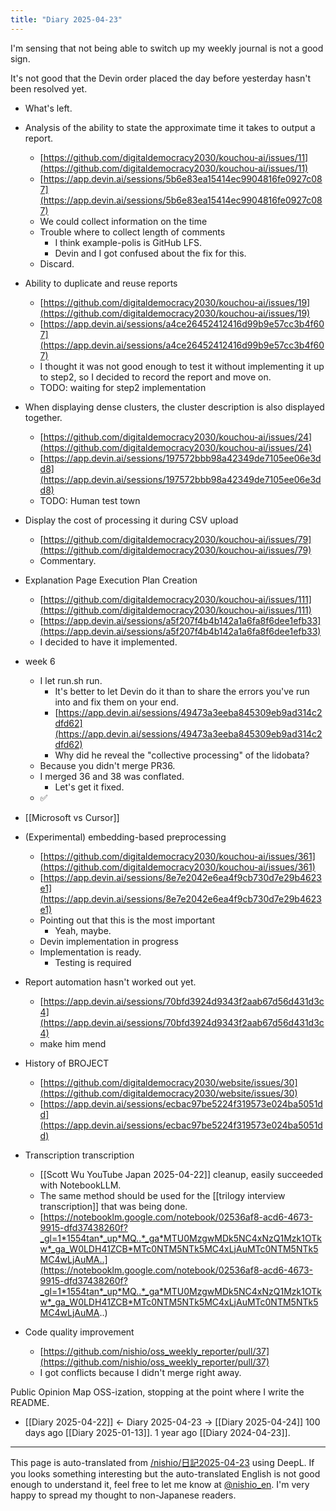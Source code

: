 ```yaml
---
title: "Diary 2025-04-23"
---
```



I'm sensing that not being able to switch up my weekly journal is not a good sign.

It's not good that the Devin order placed the day before yesterday hasn't been resolved yet.
- What's left.
- Analysis of the ability to state the approximate time it takes to output a report.
    - [https://github.com/digitaldemocracy2030/kouchou-ai/issues/11](https://github.com/digitaldemocracy2030/kouchou-ai/issues/11)
    - [https://app.devin.ai/sessions/5b6e83ea15414ec9904816fe0927c087](https://app.devin.ai/sessions/5b6e83ea15414ec9904816fe0927c087)
    - We could collect information on the time
    - Trouble where to collect length of comments
        - I think example-polis is GitHub LFS.
        - Devin and I got confused about the fix for this.
    - Discard.
- Ability to duplicate and reuse reports
    - [https://github.com/digitaldemocracy2030/kouchou-ai/issues/19](https://github.com/digitaldemocracy2030/kouchou-ai/issues/19)
    - [https://app.devin.ai/sessions/a4ce26452412416d99b9e57cc3b4f607](https://app.devin.ai/sessions/a4ce26452412416d99b9e57cc3b4f607)
    - I thought it was not good enough to test it without implementing it up to step2, so I decided to record the report and move on.
    - TODO: waiting for step2 implementation
- When displaying dense clusters, the cluster description is also displayed together.
    - [https://github.com/digitaldemocracy2030/kouchou-ai/issues/24](https://github.com/digitaldemocracy2030/kouchou-ai/issues/24)
    - [https://app.devin.ai/sessions/197572bbb98a42349de7105ee06e3dd8](https://app.devin.ai/sessions/197572bbb98a42349de7105ee06e3dd8)
    - TODO: Human test town
- Display the cost of processing it during CSV upload
    - [https://github.com/digitaldemocracy2030/kouchou-ai/issues/79](https://github.com/digitaldemocracy2030/kouchou-ai/issues/79)
    - Commentary.
- Explanation Page Execution Plan Creation
    - [https://github.com/digitaldemocracy2030/kouchou-ai/issues/111](https://github.com/digitaldemocracy2030/kouchou-ai/issues/111)
    - [https://app.devin.ai/sessions/a5f207f4b4b142a1a6fa8f6dee1efb33](https://app.devin.ai/sessions/a5f207f4b4b142a1a6fa8f6dee1efb33)
    - I decided to have it implemented.
- week 6
    - I let run.sh run.
        - It's better to let Devin do it than to share the errors you've run into and fix them on your end.
        - [https://app.devin.ai/sessions/49473a3eeba845309eb9ad314c2dfd62](https://app.devin.ai/sessions/49473a3eeba845309eb9ad314c2dfd62)
        - Why did he reveal the "collective processing" of the lidobata?
    - Because you didn't merge PR36.
    - I merged 36 and 38 was conflated.
        - Let's get it fixed.
    - ✅
- [[Microsoft vs Cursor]]
- (Experimental) embedding-based preprocessing
    - [https://github.com/digitaldemocracy2030/kouchou-ai/issues/361](https://github.com/digitaldemocracy2030/kouchou-ai/issues/361)
    - [https://app.devin.ai/sessions/8e7e2042e6ea4f9cb730d7e29b4623e1](https://app.devin.ai/sessions/8e7e2042e6ea4f9cb730d7e29b4623e1)
    - Pointing out that this is the most important
        - Yeah, maybe.
    - Devin implementation in progress
    - Implementation is ready.
        - Testing is required


- Report automation hasn't worked out yet.
    - [https://app.devin.ai/sessions/70bfd3924d9343f2aab67d56d431d3c4](https://app.devin.ai/sessions/70bfd3924d9343f2aab67d56d431d3c4)
    - make him mend
- History of BROJECT
    - [https://github.com/digitaldemocracy2030/website/issues/30](https://github.com/digitaldemocracy2030/website/issues/30)
    - [https://app.devin.ai/sessions/ecbac97be5224f319573e024ba5051dd](https://app.devin.ai/sessions/ecbac97be5224f319573e024ba5051dd)
- Transcription transcription
    - [[Scott Wu YouTube Japan 2025-04-22]] cleanup, easily succeeded with NotebookLLM.
    - The same method should be used for the [[trilogy interview transcription]] that was being done.
    - [https://notebooklm.google.com/notebook/02536af8-acd6-4673-9915-dfd37438260f?_gl=1*1554tan*_up*MQ..*_ga*MTU0MzgwMDk5NC4xNzQ1Mzk1OTkw*_ga_W0LDH41ZCB*MTc0NTM5NTk5MC4xLjAuMTc0NTM5NTk5MC4wLjAuMA..](https://notebooklm.google.com/notebook/02536af8-acd6-4673-9915-dfd37438260f?_gl=1*1554tan*_up*MQ..*_ga*MTU0MzgwMDk5NC4xNzQ1Mzk1OTkw*_ga_W0LDH41ZCB*MTc0NTM5NTk5MC4xLjAuMTc0NTM5NTk5MC4wLjAuMA..)
- Code quality improvement
    - [https://github.com/nishio/oss_weekly_reporter/pull/37](https://github.com/nishio/oss_weekly_reporter/pull/37)
    - I got conflicts because I didn't merge right away.



Public Opinion Map OSS-ization, stopping at the point where I write the README.

- [[Diary 2025-04-22]] ← Diary 2025-04-23 → [[Diary 2025-04-24]]
100 days ago [[Diary 2025-01-13]].
1 year ago [[Diary 2024-04-23]].
---
This page is auto-translated from [/nishio/日記2025-04-23](https://scrapbox.io/nishio/日記2025-04-23) using DeepL. If you looks something interesting but the auto-translated English is not good enough to understand it, feel free to let me know at [@nishio_en](https://twitter.com/nishio_en). I'm very happy to spread my thought to non-Japanese readers.
